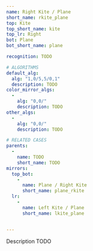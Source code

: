 ```yaml
---
name: Right Kite / Plane
short_name: rkite_plane
top: Kite
top_short_name: kite
top_lr: Right
bot: Plane
bot_short_name: plane

recognition: TODO

# ALGORITHMS
default_alg:
  alg: "1,0/5,5/0,1"
  description: TODO
color_mirror_algs:
  -
    alg: "0,0/"
    description: TODO
other_algs:
  -
    alg: "0,0/"
    description: TODO

# RELATED CASES
parents:
  -
    name: TODO
    short_name: TODO
mirrors:
  top_bot:
    -
      name: Plane / Right Kite
      short_name: plane_rkite
  lr:
    -
      name: Left Kite / Plane
      short_name: lkite_plane


---
```


Description TODO


